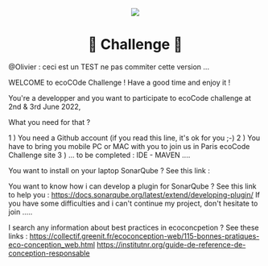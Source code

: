 <p align="center">
  <img src="../docs/logo-large.png">
</p>
<h1 align="center">
  🎈 Challenge 🎈
</h1>

@Olivier : ceci est un TEST ne pas commiter cette version ...

WELCOME to ecoCOde Challenge ! Have a good time and enjoy it !

You're a developper and you want to participate to ecoCode challenge at 2nd & 3rd June 2022,

What you need for that ?

1 ) You need a Github account (if you read this line, it's ok for you ;-)
2 ) You have to bring you mobile PC or MAC with you to join us in Paris ecoCode Challenge site
3 ) ... to be completed : IDE - MAVEN  ....

You want to install on your laptop SonarQube ?
See this link : 

You want to know how i can develop a plugin for SonarQube ?
See this link to help you : https://docs.sonarqube.org/latest/extend/developing-plugin/
If you have some difficulties and i can't continue my project, don't hesitate to join .....

I search any information about best practices in ecoconcpetion ?
See these links :
https://collectif.greenit.fr/ecoconception-web/115-bonnes-pratiques-eco-conception_web.html
https://institutnr.org/guide-de-reference-de-conception-responsable



